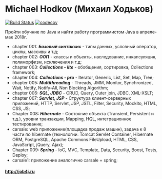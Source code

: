 # Michael Hodkov (Михаил Ходьков)

[![Build Status](https://travis-ci.org/MichaelHodkov/mhodkov.svg?branch=master)](https://travis-ci.org/MichaelHodkov/mhodkov)
[![codecov](https://codecov.io/gh/MichaelHodkov/mhodkov/branch/master/graph/badge.svg)](https://codecov.io/gh/MichaelHodkov/mhodkov)



Пройти обучние по Java и найти работу программистом Java в апреле-мае 2018г.

* chapter 001: ***Базовый синтаксис*** - типы данных, условный оператор, циклы, массивы и т.д;
* chapter 002: ***ООП*** - классы и объекты, наследование, инкапсуляция, полиморфизм, исключения и т.д;
* chapter 003: ***Collections - lite*** - обобщения, сортировка, Collections framework;
* chapter 004: ***Collections - pro*** - Iterator, Generic, List, Set, Map, Tree;
* chapter 005: ***Multithreading*** - Threads, JMM, Monitor, Synchronized, Wait, Notify, Notify-All, Non Blocking Algorithm;
* chapter 006: ***SQL, JDBC*** - CRUD, Query, Outer join, JDBC, XML-XSLT;
* chapter 007: ***Servlet, JSP*** - Структура клиент-серверных приложений, HTTP, Servlet, JSP, JSTL, Filter, Security, Mockito, HTML, CSS, JS;
* Chapter 008: ***Hibernate*** - Состояние объекта (Transient, Persistent и т.д.), уровни транзакции, Mapping, HQL, интеграционное тестирование;
* carsale: web приложение(площадка продаж машин), задача к 8 части по hibernate (технологии: Tomcat Servlet Container, Hibernate ORM, PostgreSQL, Apache Commons FileUpload, HTML, CSS, JavaScript, jQuery, Ajax);
* Chapter 009: ***Spring*** - IoC, MVC, Template, Data, Security, Boost, Tests, Deploy;
* carsale1: приложение аналогично carsale + spring;

#### http://job4j.ru
